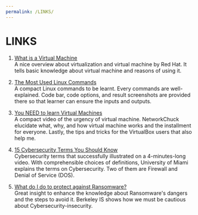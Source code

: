 ```yaml
---
permalink: /LINKS/
---
```


# LINKS

1. [What is a Virtual Machine](https://www.redhat.com/en/topics/virtualization/what-is-a-virtual-machine)<br>
A nice overview about virtualization and virtual machine by Red Hat.
It tells basic knowledge about virtual machine and reasons of using it.

2. [The Most Used Linux Commands](https://kinsta.com/blog/linux-commands/)<br>
A compact Linux commands to be learnt. Every commands are well-explained.
Code bar, code options, and result screenshots are provided there so that
learner can ensure the inputs and outputs.

3. [You NEED to learn Virtual Machines](https://www.youtube.com/watch?v=wX75Z-4MEoM)<br>
A compact video of the urgency of virtual machine. NetworkChuck elucidate what, 
why, and how virtual machine works and the installment for everyone. Lastly,
the tips and tricks for the VirtualBox users that also help me.

4. [15 Cybersecurity Terms You Should Know](https://www.youtube.com/watch?v=wRQorGs2HUw)<br>
Cybersecurity terms that successfully illustrated on a 4-minutes-long video.
With comprehensible choices of definitions, University of Miami explains the terms on
Cybersecurity. Two of them are Firewall and Denial of Service (DOS).

5. [What do I do to protect against Ransomware?](https://security.berkeley.edu/faq/ransomware/what-do-i-do-protect-against-ransomware )<br>
Great insight to enhance the knowledge about Ransomware's dangers and the steps 
to avoid it. Berkeley IS shows how we must be cautious about Cybersecurity-insecurity.
